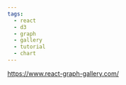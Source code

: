 ```yaml
---
tags:
  - react
  - d3
  - graph
  - gallery
  - tutorial
  - chart
---
```


https://www.react-graph-gallery.com/


